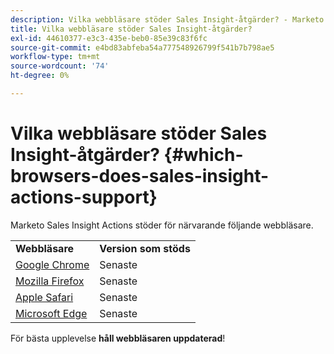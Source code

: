 ```yaml
---
description: Vilka webbläsare stöder Sales Insight-åtgärder? - Marketo Docs - produktdokumentation
title: Vilka webbläsare stöder Sales Insight-åtgärder?
exl-id: 44610377-e3c3-435e-beb0-85e39c83f6fc
source-git-commit: e4bd83abfeba54a777548926799f541b7b798ae5
workflow-type: tm+mt
source-wordcount: '74'
ht-degree: 0%

---
```


# Vilka webbläsare stöder Sales Insight-åtgärder? {#which-browsers-does-sales-insight-actions-support}

Marketo Sales Insight Actions stöder för närvarande följande webbläsare.

<table> 
 <tbody> 
 <tr> 
   <td><strong>Webbläsare</strong></td> 
   <td><strong>Version som stöds</strong></td> 
  </tr> 
  <tr> 
   <td><a href="https://www.google.com/intl/en/chrome/">Google Chrome</a></td> 
   <td>Senaste</td> 
  </tr> 
  <tr> 
   <td><a href="https://www.mozilla.org/en-US/firefox/new/">Mozilla Firefox</a></td> 
   <td>Senaste</td>
  </tr> 
  <tr> 
   <td><a href="https://www.apple.com/safari/">Apple Safari</a></td> 
   <td>Senaste</td>  
  </tr> 
  <tr> 
   <td><a href="https://www.microsoft.com/en-us/edge">Microsoft Edge</a></td> 
   <td>Senaste</td>  
  </tr> 
 </tbody> 
</table>

För bästa upplevelse **håll webbläsaren uppdaterad**!
